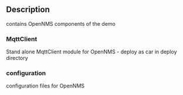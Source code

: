 ## Description
contains OpenNMS components of the demo

### MqttClient 
Stand alone MqttClient module for OpenNMS - deploy as car in deploy directory

### configuration
configuration files for OpenNMS
